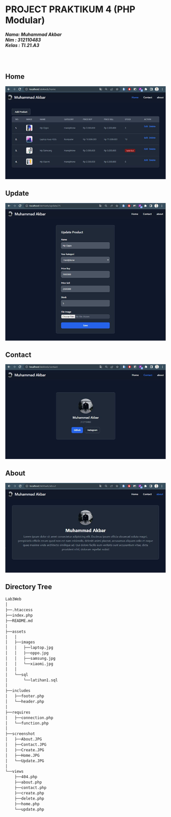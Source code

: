 # PROJECT PRAKTIKUM 4 (PHP Modular)

**_Nama: Muhammad Akbar_** <br/>
**_Nim : 312110483_** <br/>
**_Kelas : TI.21.A3_** <br/>

<br/><br/>

## **Home**
<img src="screenshot/Home.JPG">

<br/>

## **Update**
<img src="screenshot/Update.JPG">

<br/>

## **Contact**
<img src="screenshot/Contact.JPG">

<br/>

## **About**
<img src="screenshot/About.JPG">

<br/>

## **Directory Tree**
```bash
Lab3Web
│ 
├──.htaccess
├──index.php
├──README.md
│
├──assets
│   │
│   ├──images
│   │   ├──laptop.jpg
│   │   ├──oppo.jpg
│   │   ├──samsung.jpg
│   │   └──xiaomi.jpg
│   │
│   └──sql
│       └──latihan1.sql
│
├──includes
│   ├──footer.php
│   └──header.php
│
├──requires
│   ├──connection.php
│   └──function.php
│
├──screenshot
│   ├──About.JPG
│   ├──Contact.JPG
│   ├──Create.JPG
│   ├──Home.JPG
│   └──Update.JPG
│
└──views
    ├──404.php
    ├──about.php
    ├──contact.php
    ├──create.php
    ├──delete.php
    ├──home.php
    └──update.php
```
